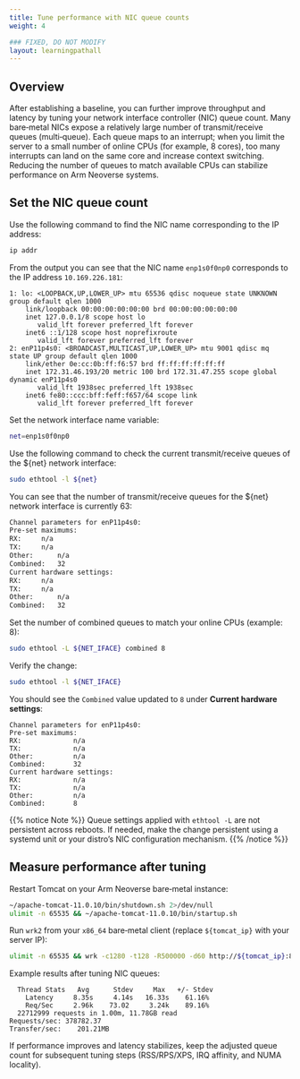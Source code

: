 ```yaml
---
title: Tune performance with NIC queue counts
weight: 4

### FIXED, DO NOT MODIFY
layout: learningpathall
---
```


## Overview

After establishing a baseline, you can further improve throughput and latency by tuning your network interface controller (NIC) queue count. Many bare‑metal NICs expose a relatively large number of transmit/receive queues (multi‑queue). Each queue maps to an interrupt; when you limit the server to a small number of online CPUs (for example, 8 cores), too many interrupts can land on the same core and increase context switching. Reducing the number of queues to match available CPUs can stabilize performance on Arm Neoverse systems.

## Set the NIC queue count

Use the following command to find the NIC name corresponding to the IP address:
```bash
ip addr
```
From the output you can see that the NIC name `enp1s0f0np0` corresponds to the IP address `10.169.226.181`:
```output
1: lo: <LOOPBACK,UP,LOWER_UP> mtu 65536 qdisc noqueue state UNKNOWN group default qlen 1000
    link/loopback 00:00:00:00:00:00 brd 00:00:00:00:00:00
    inet 127.0.0.1/8 scope host lo
       valid_lft forever preferred_lft forever
    inet6 ::1/128 scope host noprefixroute
       valid_lft forever preferred_lft forever
2: enP11p4s0: <BROADCAST,MULTICAST,UP,LOWER_UP> mtu 9001 qdisc mq state UP group default qlen 1000
    link/ether 0e:cc:0b:ff:f6:57 brd ff:ff:ff:ff:ff:ff
    inet 172.31.46.193/20 metric 100 brd 172.31.47.255 scope global dynamic enP11p4s0
       valid_lft 1938sec preferred_lft 1938sec
    inet6 fe80::ccc:bff:feff:f657/64 scope link
       valid_lft forever preferred_lft forever
```

Set the network interface name variable:
```bash
net=enp1s0f0np0
```

Use the following command to check the current transmit/receive queues of the ${net} network interface:
```bash
sudo ethtool -l ${net}
```
You can see that the number of transmit/receive queues for the ${net} network interface is currently 63:
```bash
Channel parameters for enP11p4s0:
Pre-set maximums:
RX:		n/a
TX:		n/a
Other:		n/a
Combined:	32
Current hardware settings:
RX:		n/a
TX:		n/a
Other:		n/a
Combined:	32
```

Set the number of combined queues to match your online CPUs (example: 8):
   ```bash
   sudo ethtool -L ${NET_IFACE} combined 8
   ```

Verify the change:
   ```bash
   sudo ethtool -l ${NET_IFACE}
   ```

   You should see the `Combined` value updated to `8` under **Current hardware settings**:
   ```output
   Channel parameters for enP11p4s0:
   Pre-set maximums:
   RX:             n/a
   TX:             n/a
   Other:          n/a
   Combined:       32
   Current hardware settings:
   RX:             n/a
   TX:             n/a
   Other:          n/a
   Combined:       8
   ```

{{% notice Note %}}
Queue settings applied with `ethtool -L` are not persistent across reboots. If needed, make the change persistent using a systemd unit or your distro’s NIC configuration mechanism.
{{% /notice %}}

## Measure performance after tuning

Restart Tomcat on your Arm Neoverse bare‑metal instance:
   ```bash
   ~/apache-tomcat-11.0.10/bin/shutdown.sh 2>/dev/null
   ulimit -n 65535 && ~/apache-tomcat-11.0.10/bin/startup.sh
   ```

Run `wrk2` from your `x86_64` bare‑metal client (replace `${tomcat_ip}` with your server IP):
   ```bash
   ulimit -n 65535 && wrk -c1280 -t128 -R500000 -d60 http://${tomcat_ip}:8080/examples/servlets/servlet/HelloWorldExample
   ```

   Example results after tuning NIC queues:
   ```output
     Thread Stats   Avg      Stdev     Max   +/- Stdev
       Latency     8.35s     4.14s   16.33s    61.16%
       Req/Sec     2.96k    73.02     3.24k    89.16%
     22712999 requests in 1.00m, 11.78GB read
   Requests/sec: 378782.37
   Transfer/sec:    201.21MB
   ```

If performance improves and latency stabilizes, keep the adjusted queue count for subsequent tuning steps (RSS/RPS/XPS, IRQ affinity, and NUMA locality).
